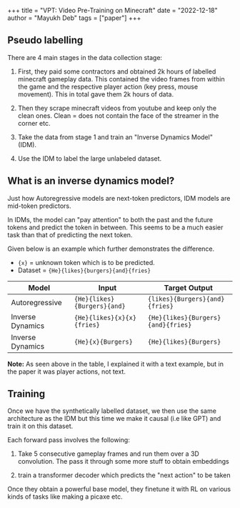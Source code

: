 +++
title = "VPT: Video Pre-Training on Minecraft"
date = "2022-12-18"
author = "Mayukh Deb"
tags = ["paper"]
+++

## Pseudo labelling

There are 4 main stages in the data collection stage:

1. First, they paid some contractors and obtained 2k hours of labelled minecraft gameplay data. This contained the video frames from within the game and the respective player action (key press, mouse movement). This in total gave them 2k hours of data.

2. Then they scrape minecraft videos from youtube and keep only the clean ones. Clean = does not contain the face of the streamer in the corner etc.

3. Take the data from stage 1 and train an "Inverse Dynamics Model" (IDM).

4. Use the IDM to label the large unlabeled dataset.

## What is an inverse dynamics model?

Just how Autoregressive models are next-token predictors, IDM models are mid-token predictors. 

In IDMs, the model can "pay attention" to both the past and the future tokens and predict the token in between. This seems to be a much easier task than that of predicting the next token.

Given below is an example which further demonstrates the difference. 

- `{x}` = unknown token which is to be predicted.
- Dataset = `{He}{likes}{burgers}{and}{fries}`

| Model            | Input                                        | Target Output                            |
|------------------|----------------------------------------------|------------------------------------------|
| Autoregressive   | `{He}{likes}{Burgers}{and}`             | `{likes}{Burgers}{and}{fries}`                                  |
| Inverse Dynamics | `{He}{likes}{x}{x}{fries}` | `{He}{likes}{Burgers}{and}{fries}` |
| Inverse Dynamics | `{He}{x}{Burgers}`                 | `{He}{likes}{Burgers}`             |

**Note:** As seen above in the table, I explained it with a text example, but in the paper it was player actions, not text.

## Training

Once we have the synthetically labelled dataset, we then use the same architecture as the IDM but this time we make it causal (i.e like GPT) and train it on this dataset.

Each forward pass involves the following:

1. Take 5 consecutive gameplay frames and run them over a 3D convolution. The pass it through some more stuff to obtain embeddings

2. train a transformer decoder which predicts the "next action" to be taken

Once they obtain a powerful base model, they finetune it with RL on various kinds of tasks like making a picaxe etc.
